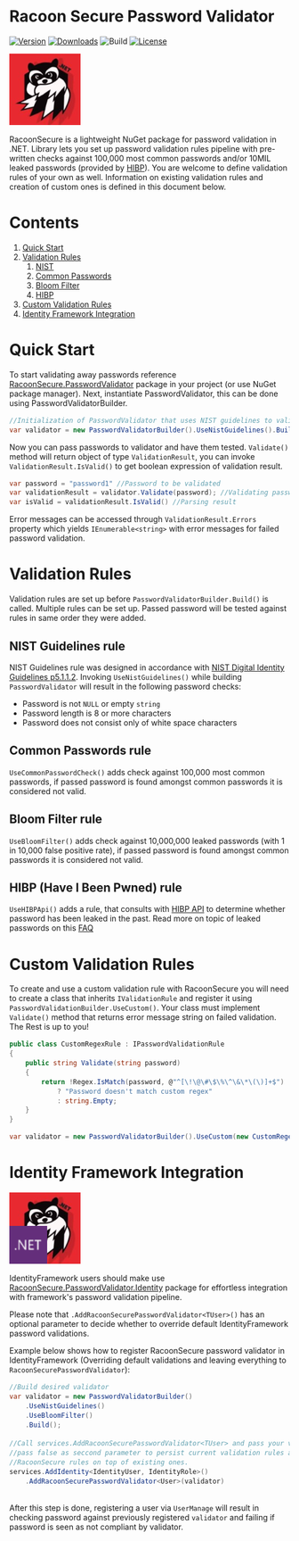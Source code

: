 # Racoon Secure Password Validator


[![Version](https://img.shields.io/nuget/v/RacoonSecure.PasswordValidator?style=for-the-badge)](https://www.nuget.org/packages/RacoonSecure.PasswordValidator/)
[![Downloads](https://img.shields.io/nuget/dt/RacoonSecure.PasswordValidator?style=for-the-badge)](https://www.nuget.org/packages/RacoonSecure.PasswordValidator/)
![Build](https://img.shields.io/github/workflow/status/Telesoftas/RacoonSecure/Publish%20NuGet?style=for-the-badge)
[![License](https://img.shields.io/github/license/Telesoftas/RacoonSecure?style=for-the-badge)](https://github.com/TeleSoftas/RacoonSecure/blob/main/LICENSE)


[![RacoonSecure Logo](RacoonSecure/RacoonSecure.PasswordValidator/icon.jpg)](https://www.nuget.org/packages/RacoonSecure.PasswordValidator)

RacoonSecure is a lightweight NuGet package for password validation in .NET. Library lets you set up password validation rules pipeline with pre-written checks against 100,000 most common passwords and/or 10MIL leaked passwords (provided by [HIBP](https://haveibeenpwned.com/)).
You are welcome to define validation rules of your own as well. Information on existing validation rules and creation of custom ones is defined in this document below. 

# Contents
1. [Quick Start](#quick-start)
2. [Validation Rules](#validation-rules)
    1. [NIST](#nist-guidelines-rule)
    2. [Common Passwords](#common-passwords-rule)
    3. [Bloom Filter](#common-passwords-rule)
    4. [HIBP](#HIBP-Have-I-Been-Pwned-rule)
3. [Custom Validation Rules](#custom-validation-rules)
4. [Identity Framework Integration](#identity-framework-integration)
 

# Quick Start
To start validating away passwords reference [RacoonSecure.PasswordValidator](https://www.nuget.org/packages/RacoonSecure.PasswordValidator) package in your project (or use NuGet package manager). Next, instantiate PasswordValidator, this can be done using PasswordValidatorBuilder.

```csharp
//Initialization of PasswordValidator that uses NIST guidelines to validate the password
var validator = new PasswordValidatorBuilder().UseNistGuidelines().Build();
```

Now you can pass passwords to validator and have them tested. `Validate()` method will return object of type `ValidationResult`, you can invoke `ValidationResult.IsValid()` to get boolean expression of validation result.

```csharp
var password = "password1" //Password to be validated
var validationResult = validator.Validate(password); //Validating password
var isValid = validationResult.IsValid() //Parsing result
```

Error messages can be accessed through `ValidationResult.Errors` property which yields `IEnumerable<string>` with error messages for failed password validation.


# Validation Rules

Validation rules are set up before `PasswordValidatorBuilder.Build()` is called. Multiple rules can be set up. Passed password will be tested against rules in same order they were added.

## NIST Guidelines rule

NIST Guidelines rule was designed in accordance with [NIST Digital Identity Guidelines p5.1.1.2](https://pages.nist.gov/800-63-3/sp800-63b.html#memsecret).
Invoking `UseNistGuidelines()` while building `PasswordValidator` will result in the following password checks:

- Password is not `NULL` or empty `string`
- Password length is 8 or more characters
- Password does not consist only of white space characters

## Common Passwords rule

`UseCommonPasswordCheck()` adds check against 100,000 most common passwords, if passed password is found amongst common passwords it is considered not valid.



## Bloom Filter rule

`UseBloomFilter()` adds check against 10,000,000 leaked passwords (with 1 in 10,000 false positive rate), if passed password is found amongst common passwords it is considered not valid.

## HIBP (Have I Been Pwned) rule

`UseHIBPApi()` adds a rule, that consults with [HIBP API](https://haveibeenpwned.com/) to determine whether password has been leaked in the past. Read more on topic of leaked passwords on this [FAQ](https://haveibeenpwned.com/FAQs)


# Custom Validation Rules

To create and use a custom validation rule with RacoonSecure you will need to create a class that inherits `IValidationRule` and register it using `PasswordValidationBuilder.UseCustom()`. Your class must implement `Validate()` method that returns error message string on failed validation. The Rest is up to you!

```csharp
public class CustomRegexRule : IPasswordValidationRule
{
    public string Validate(string password)
    {
        return !Regex.IsMatch(password, @"^[\!\@\#\$\%\^\&\*\(\)]+$") 
            ? "Password doesn't match custom regex"
            : string.Empty; 
    }
}
```
```csharp
var validator = new PasswordValidatorBuilder().UseCustom(new CustomRegexRule()).Build();
```  

# Identity Framework Integration
[![RacoonSecure Logo](RacoonSecure/RacoonSecure.PasswordValidator.Identity/icon.png)](https://www.nuget.org/packages/RacoonSecure.Identity)

IdentityFramework users should make use [RacoonSecure.PasswordValidator.Identity](https://www.nuget.org/packages/RacoonSecure.PasswordValidator.Identity) package for effortless integration with framework's password validation pipeline.

Please note that `.AddRacoonSecurePasswordValidator<TUser>()` has an optional parameter to decide whether to override default IdentityFramework password validations.

Example below shows how to register RacoonSecure password validator in IdentityFramework (Overriding default validations and leaving everything to `RacoonSecurePasswordValidator`):
```csharp
//Build desired validator
var validator = new PasswordValidatorBuilder()
    .UseNistGuidelines()
    .UseBloomFilter()
    .Build();

//Call services.AddRacoonSecurePasswordValidator<TUser> and pass your validator as parameter
//pass false as seccond parameter to persist current validation rules and append
//RacoonSecure rules on top of existing ones.
services.AddIdentity<IdentityUser, IdentityRole>()
    .AddRacoonSecurePasswordValidator<User>(validator)
    
```

After this step is done, registering a user via `UserManage` will result in checking password against previously registered `validator` and failing if password is seen as not compliant by validator.


